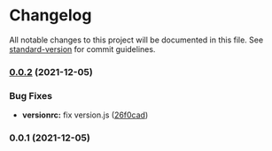 # Changelog

All notable changes to this project will be documented in this file. See [standard-version](https://github.com/conventional-changelog/standard-version) for commit guidelines.

### [0.0.2](https://github.com/daipeng7/lazy-template-vue3/compare/v0.0.1...v0.0.2) (2021-12-05)


### Bug Fixes

* **versionrc:** fix version.js ([26f0cad](https://github.com/daipeng7/lazy-template-vue3/commit/26f0cad973b5affee5741335b8df1dfad4d9e649))

### 0.0.1 (2021-12-05)
